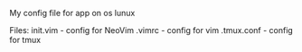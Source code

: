 My config file for app on os lunux

Files:
    init.vim    -  config for NeoVim
    .vimrc      -  config for vim
    .tmux.conf  -  config for tmux
